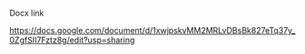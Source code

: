 Docx link

https://docs.google.com/document/d/1xwjpskvMM2MRLvDBsBk827eTq37y_0ZgfSII7Fztz8g/edit?usp=sharing
